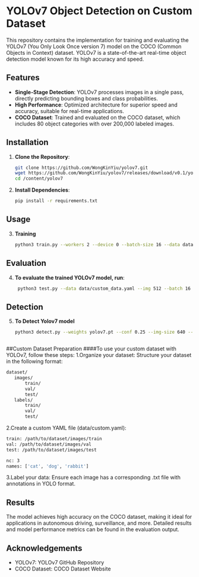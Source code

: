 # YOLOv7 Object Detection on Custom Dataset

This repository contains the implementation for training and evaluating the YOLOv7 (You Only Look Once version 7) model on the COCO (Common Objects in Context) dataset. YOLOv7 is a state-of-the-art real-time object detection model known for its high accuracy and speed.

## Features

- **Single-Stage Detection**: YOLOv7 processes images in a single pass, directly predicting bounding boxes and class probabilities.
- **High Performance**: Optimized architecture for superior speed and accuracy, suitable for real-time applications.
- **COCO Dataset**: Trained and evaluated on the COCO dataset, which includes 80 object categories with over 200,000 labeled images.

## Installation

1. **Clone the Repository**:

   ```sh
   git clone https://github.com/WongKinYiu/yolov7.git
   wget https://github.com/WongKinYiu/yolov7/releases/download/v0.1/yolov7.pt
   cd /content/yolov7

2. **Install Dependencies**:
   ```sh
   pip install -r requirements.txt

## Usage

3. **Training**
   ```sh
   python3 train.py --workers 2 --device 0 --batch-size 16 --data data/custom.yaml --img 512 512 --cfg cfg/training/yolov7.yaml --weights '' --name yolov7 --hyp data/hyp.scratch.p5.yaml --epochs 50


## Evaluation

4. **To evaluate the trained YOLOv7 model, run**:
   ```sh
    python3 test.py --data data/custom_data.yaml --img 512 --batch 16 --conf 0.001 --iou 0.65 --device 0 --weights yolov7.pt --name yolov7_640_val
   
## Detection

 5. **To Detect Yolov7 model**
    ```sh
    python3 detect.py --weights yolov7.pt --conf 0.25 --img-size 640 --source picture.jpg



##Custom Dataset Preparation
####To use your custom dataset with YOLOv7, follow these steps:
1.Organize your dataset: Structure your dataset in the following format:
 ```sh
dataset/
    images/
        train/
        val/
        test/
    labels/
        train/
        val/
        test/
```
2.Create a custom YAML file (data/custom.yaml):
```sh
train: /path/to/dataset/images/train
val: /path/to/dataset/images/val
test: /path/to/dataset/images/test

nc: 3
names: ['cat', 'dog', 'rabbit']
```

3.Label your data: Ensure each image has a corresponding .txt file with annotations in YOLO format.


## Results
The model achieves high accuracy on the COCO dataset, making it ideal for applications in autonomous driving, surveillance, and more. Detailed results and model performance metrics can be found in the evaluation output.


## Acknowledgements
- YOLOv7: YOLOv7 GitHub Repository
- COCO Dataset: COCO Dataset Website




